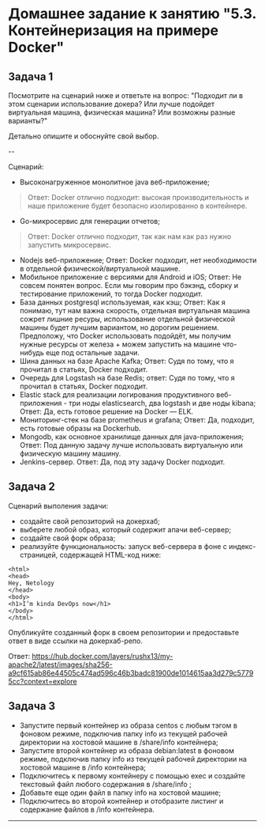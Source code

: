 # Домашнее задание к занятию "5.3. Контейнеризация на примере Docker"

## Задача 1 

Посмотрите на сценарий ниже и ответьте на вопрос:
"Подходит ли в этом сценарии использование докера? Или лучше подойдет виртуальная машина, физическая машина? Или возможны разные варианты?"

Детально опишите и обоснуйте свой выбор.

--

Сценарий:

- Высоконагруженное монолитное java веб-приложение; 

> Ответ: Docker отлично подходит: высокая производительность и наше приложение будет безопасно изолированно в контейнере.

- Go-микросервис для генерации отчетов;
> Ответ: Docker отлично подходит, так как нам как раз нужно запустить микросервис.

- Nodejs веб-приложение;
Ответ:
Docker подходит, нет необходимости в отдельной физической/виртуальной машине.
- Мобильное приложение c версиями для Android и iOS;
Ответ:
Не совсем понятен вопрос. Если мы говорим про бэкэнд, сборку и тестирование приложений, то тогда Docker подходит.
- База данных postgresql используемая, как кэш;
Ответ:
Как я понимаю, тут нам важна скорость, отдельная виртуальная машина сожрет лишние ресуры, использование отдельной физической машины будет лучшим вариантом, но дорогим решением. Предположу, что Docker использовать подойдёт, мы получим нужные ресурсы от железа + можем запустить на машине что-нибудь еще под остальные задачи.
- Шина данных на базе Apache Kafka;
Ответ:
Судя по тому, что я прочитал в статьях, Docker подходит.
- Очередь для Logstash на базе Redis;
ответ:
Судя по тому, что я прочитал в статьях, Docker подходит.
- Elastic stack для реализации логирования продуктивного веб-приложения - три ноды elasticsearch, два logstash и две ноды kibana;
Ответ:
Да, есть готовое решение на Docker — ELK.
- Мониторинг-стек на базе prometheus и grafana;
Ответ:
Да, подходит, есть готовые образы на Dockerhub.
- Mongodb, как основное хранилище данных для java-приложения;
Ответ:
Под данную задачу лучше использовать виртуальную или физическую машину машину.
- Jenkins-сервер.
Ответ:
Да, под эту задачу Docker подходит.

## Задача 2 

Сценарий выполения задачи:

- создайте свой репозиторий на докерхаб; 
- выберете любой образ, который содержит апачи веб-сервер;
- создайте свой форк образа;
- реализуйте функциональность: 
запуск веб-сервера в фоне с индекс-страницей, содержащей HTML-код ниже: 
```
<html>
<head>
Hey, Netology
</head>
<body>
<h1>I’m kinda DevOps now</h1>
</body>
</html>
```
Опубликуйте созданный форк в своем репозитории и предоставьте ответ в виде ссылки на докерхаб-репо.

Ответ:
https://hub.docker.com/layers/rushx13/my-apache2/latest/images/sha256-a9cf615ab86e44505c474ad596c46b3badc81900de1014615aa3d279c57795cc?context=explore


## Задача 3 

- Запустите первый контейнер из образа centos c любым тэгом в фоновом режиме, подключив папку info из текущей рабочей директории на хостовой машине в /share/info контейнера;
- Запустите второй контейнер из образа debian:latest в фоновом режиме, подключив папку info из текущей рабочей директории на хостовой машине в /info контейнера;
- Подключитесь к первому контейнеру с помощью exec и создайте текстовый файл любого содержания в /share/info ;
- Добавьте еще один файл в папку info на хостовой машине;
- Подключитесь во второй контейнер и отобразите листинг и содержание файлов в /info контейнера.

---
